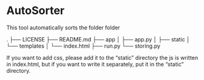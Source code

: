 # AutoSorter

This tool automatically sorts the folder folder

<structure>
.
├── LICENSE
├── README.md
├── app
│   ├── app.py
│   ├── static
│   └── templates
│       └── index.html
├── run.py
└── storing.py

If you want to add css, please add it to the “static” directory
the js is written in index.html, but if you want to write it separately, put it in the “static” directory.

